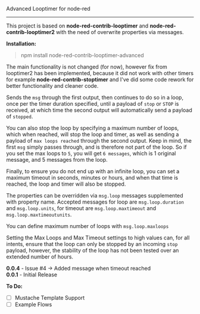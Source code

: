 
  

Advanced Looptimer for node-red

  

----------------------------

  

This project is based on **node-red-contrib-looptimer** and **node-red-contrib-looptimer2** with the need of overwrite properties via messages.

**Installation:**
> npm install node-red-contrib-looptimer-advanced

The main functionality is not changed (for now), however fix from looptimer2 has been implemented, because it did not work with other timers for example **node-red-contrib-stoptimer** and I've did some code rework for better functionality and cleaner code.

  

  

Sends the `msg` through the first output, then continues to do so in a loop, once per the timer duration specified, until a payload of `stop` or `STOP` is received, at which time the second output will automatically send a payload of `stopped`.

  

  

You can also stop the loop by specifying a maximum number of loops, which when reached, will stop the loop and timer, as well as sending a payload of `max loops reached` through the second output. Keep in mind, the first `msg` simply passes through, and is therefore not part of the loop. So if you set the max loops to `5`, you will get `6 messages`, which is 1 original message, and 5 messages from the loop.

  

  

Finally, to ensure you do not end up with an infinite loop, you can set a maximum timeout in seconds, minutes or hours, and when that time is reached, the loop and timer will also be stopped.

  

  

The properties can be overridden via `msg.loop` messages supplemented with property name. Accepted messages for loop are `msg.loop.duration` and `msg.loop.units`, for timeout are `msg.loop.maxtimeout` and `msg.loop.maxtimeoutunits`.

  

You can define maximum number of loops with `msg.loop.maxloops`

  

  

Setting the Max Loops and Max Timeout settings to high values can, for all intents, ensure that the loop can only be stopped by an incoming `stop` payload, however, the stability of the loop has not been tested over an extended number of hours.

  

  
**0.0.4** - Issue #4 -> Added message when timeout reached  
**0.0.1** - Initial Release


  

  

**To Do:**

- [ ] Mustache Template Support  
- [ ] Example Flows
